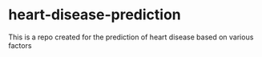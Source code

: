 # heart-disease-prediction
This is a repo created for the prediction of heart disease based on various factors
